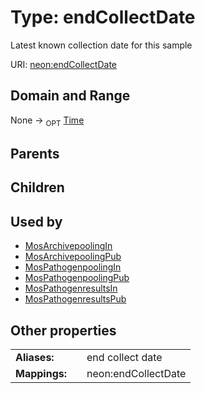 
# Type: endCollectDate


Latest known collection date for this sample

URI: [neon:endCollectDate](https://data.neonscience.org/endCollectDate)


## Domain and Range

None ->  <sub>OPT</sub> [Time](types/Time.md)

## Parents


## Children


## Used by

 * [MosArchivepoolingIn](MosArchivepoolingIn.md)
 * [MosArchivepoolingPub](MosArchivepoolingPub.md)
 * [MosPathogenpoolingIn](MosPathogenpoolingIn.md)
 * [MosPathogenpoolingPub](MosPathogenpoolingPub.md)
 * [MosPathogenresultsIn](MosPathogenresultsIn.md)
 * [MosPathogenresultsPub](MosPathogenresultsPub.md)

## Other properties

|  |  |  |
| --- | --- | --- |
| **Aliases:** | | end collect date |
| **Mappings:** | | neon:endCollectDate |

